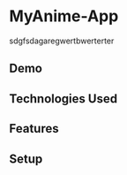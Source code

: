 # MyAnime-App

<p>sdgfsdagaregwertbwerterter</p>

## Demo

## Technologies Used
## Features
## Setup
